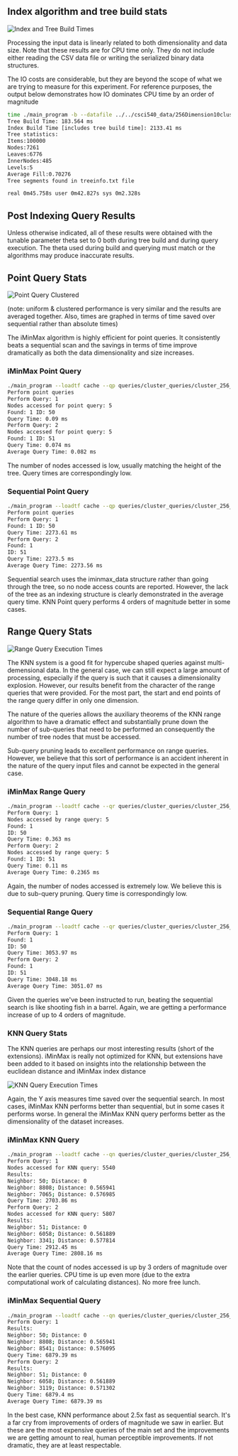 ## Index algorithm and tree build stats

![Index and Tree Build Times](/images/index_tree_creation_results.png)

Processing the input data is linearly related to both dimensionality and 
data size. Note that these results are for CPU time only. 
They do not include either reading the CSV data file or writing the 
serialized binary data structures.

The IO costs are considerable, but they are beyond the scope of what 
we are trying to measure for this experiment. For reference purposes, 
the output below demonstrates how 
IO dominates CPU time by an order of magnitude

```bash 
time ./main_program -b --datafile ../../csci540_data/256Dimension10cluster100000Points.csv --savetf cache 
Tree Build Time: 183.564 ms 
Index Build Time [includes tree build time]: 2133.41 ms 
Tree statistics: 
Items:100000 
Nodes:7261 
Leaves:6776 
InnerNodes:485 
Levels:5 
Average Fill:0.70276 
Tree segments found in treeinfo.txt file

real 0m45.758s user 0m42.827s sys 0m2.328s 
```

## Post Indexing Query Results

Unless otherwise indicated, all of these results were obtained with the 
tunable parameter theta set to 0 both during tree build and during 
query execution. The theta used during build and querying must 
match or the algorithms may produce inaccurate results.

## Point Query Stats

![Point Query Clustered](/images/point_uniform_clustered.png)

(note: uniform & clustered performance is very similar and the results are averaged together. Also, times are graphed in terms of time saved over sequential rather than absolute times)

The iMinMax algorithm is highly efficient for point queries. It consistently beats a sequential scan and the savings in terms of time improve dramatically as both the data dimensionality and size increases.

### iMinMax Point Query

```bash
./main_program --loadtf cache --qp queries/cluster_queries/cluster_256_100000_qp.txt 
Perform point queries 
Perform Query: 1 
Nodes accessed for point query: 5 
Found: 1 ID: 50 
Query Time: 0.09 ms 
Perform Query: 2 
Nodes accessed for point query: 5 
Found: 1 ID: 51 
Query Time: 0.074 ms 
Average Query Time: 0.082 ms
```

The number of nodes accessed is low, usually matching the height of 
the tree. Query times are correspondingly low.

### Sequential Point Query

```bash
./main_program --loadtf cache --qp queries/cluster_queries/cluster_256_100000_qp.txt -s 
Perform point queries 
Perform Query: 1 
Found: 1 ID: 50 
Query Time: 2273.61 ms 
Perform Query: 2 
Found: 1 
ID: 51 
Query Time: 2273.5 ms 
Average Query Time: 2273.56 ms
```

Sequential search uses the iminmax_data structure rather than going 
through the tree, so no node access counts are reported. 
However, the lack of the tree as an indexing structure is 
clearly demonstrated in the average query time. 
KNN Point query performs 4 orders of magnitude better in some cases.

## Range Query Stats

![Range Query Execution Times](/images/range_uniform_clustered.png)


The KNN system is a good fit for hypercube shaped queries against 
multi-demensional data. In the general case, we can still expect a 
large amount of processing, especially if the query is such that it 
causes a dimensionality explosion. However, our results benefit from the 
character of the range queries that were provided. For the most part, 
the start and end points of the range query differ in only one dimension.

The nature of the queries allows the auxiliary theorems of the 
KNN range algorithm to have a dramatic effect and substantially 
prune down the number of sub-queries that need to be performed 
an consequently the number of tree nodes that must be accessed.

Sub-query pruning leads to excellent performance on range queries. 
However, we believe that this sort of performance is an accident 
inherent in the nature of the query input files and cannot be 
expected in the general case.

### iMinMax Range Query

```bash
./main_program --loadtf cache --qr queries/cluster_queries/cluster_256_100000_qrw.txt 
Perform Query: 1 
Nodes accessed by range query: 5 
Found: 1 
ID: 50 
Query Time: 0.363 ms 
Perform Query: 2 
Nodes accessed by range query: 5 
Found: 1 ID: 51 
Query Time: 0.11 ms 
Average Query Time: 0.2365 ms
```
Again, the number of nodes accessed is extremely low. 
We believe this is due to sub-query pruning. 
Query time is correspondingly low.

### Sequential Range Query

```bash
./main_program --loadtf cache --qr queries/cluster_queries/cluster_256_100000_qrw.txt -s 
Perform Query: 1 
Found: 1 
ID: 50 
Query Time: 3053.97 ms 
Perform Query: 2 
Found: 1 
ID: 51 
Query Time: 3048.18 ms 
Average Query Time: 3051.07 ms
```

Given the queries we've been instructed to run, beating the 
sequential search is like shooting fish in a barrel. 
Again, we are getting a performance increase of up to 
4 orders of magnitude.

### KNN Query Stats

The KNN queries are perhaps our most interesting results 
(short of the extensions). iMinMax is really not optimized for 
KNN, but extensions have been added to it based on insights 
into the relationship between the euclidean distance and 
iMinMax index distance

![KNN Query Execution Times](/images/knn_uniform_clustered.png)

Again, the Y axis measures time saved over the sequential search. 
In most cases, iMinMax KNN performs better than sequential, but 
in some cases it performs worse. In general the iMinMax 
KNN query performs better as the dimensionality of the dataset increases.

### iMinMax KNN Query

```bash
./main_program --loadtf cache --qn queries/cluster_queries/cluster_256_100000_qn.txt --knn 3 
Perform Query: 1 
Nodes accessed for KNN query: 5540 
Results: 
Neighbor: 50; Distance: 0 
Neighbor: 8808; Distance: 0.565941 
Neighbor: 7065; Distance: 0.576985 
Query Time: 2703.86 ms 
Perform Query: 2 
Nodes accessed for KNN query: 5807 
Results: 
Neighbor: 51; Distance: 0 
Neighbor: 6058; Distance: 0.561889 
Neighbor: 3341; Distance: 0.577814 
Query Time: 2912.45 ms 
Average Query Time: 2808.16 ms
```

Note that the count of nodes accessed is up by 3 orders of magnitude 
over the earlier queries. CPU time is up even more (due to the 
extra computational work of calculating distances). No more free lunch.

### iMinMax Sequential Query

```bash
./main_program --loadtf cache --qn queries/cluster_queries/cluster_256_100000_qn.txt --knn 3 -s 
Perform Query: 1 
Results: 
Neighbor: 50; Distance: 0 
Neighbor: 8808; Distance: 0.565941 
Neighbor: 8541; Distance: 0.576095 
Query Time: 6879.39 ms 
Perform Query: 2 
Results: 
Neighbor: 51; Distance: 0 
Neighbor: 6058; Distance: 0.561889 
Neighbor: 3119; Distance: 0.571302 
Query Time: 6879.4 ms 
Average Query Time: 6879.39 ms
```

In the best case, KNN performance about 2.5x fast as sequential search. 
It's a far cry from improvements of orders of magnitude we saw in 
earlier. But these are the most expensive queries of the main set 
and the improvements we are getting amount to real, human perceptible 
improvements. 
If not dramatic, they are at least respectable.

